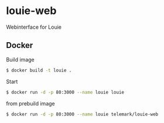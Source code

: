 # louie-web
Webinterface for Louie

## Docker

Build image

```sh
$ docker build -t louie .
```

Start

```sh
$ docker run -d -p 80:3000 --name louie louie
```

from prebuild image
```sh
$ docker run -d -p 80:3000 --name louie telemark/louie-web
```